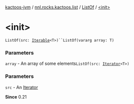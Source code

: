 [kactoos-jvm](../../index.md) / [nnl.rocks.kactoos.list](../index.md) / [ListOf](index.md) / [&lt;init&gt;](.)

# &lt;init&gt;

`ListOf(src: `[`Iterable`](https://kotlinlang.org/api/latest/jvm/stdlib/kotlin.collections/-iterable/index.html)`<T>)``ListOf(vararg array: T)`

### Parameters

`array` - An array of some elements`ListOf(src: `[`Iterator`](https://kotlinlang.org/api/latest/jvm/stdlib/kotlin.collections/-iterator/index.html)`<T>)`

### Parameters

`src` - An [Iterator](https://kotlinlang.org/api/latest/jvm/stdlib/kotlin.collections/-iterator/index.html)

**Since**
0.21

